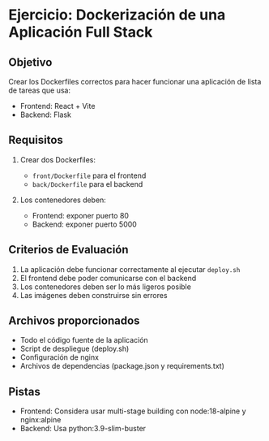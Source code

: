# Ejercicio: Dockerización de una Aplicación Full Stack

## Objetivo
Crear los Dockerfiles correctos para hacer funcionar una aplicación de lista de tareas que usa:
- Frontend: React + Vite
- Backend: Flask

## Requisitos
1. Crear dos Dockerfiles:
   - `front/Dockerfile` para el frontend
   - `back/Dockerfile` para el backend

2. Los contenedores deben:
   - Frontend: exponer puerto 80
   - Backend: exponer puerto 5000

## Criterios de Evaluación
1. La aplicación debe funcionar correctamente al ejecutar `deploy.sh`
2. El frontend debe poder comunicarse con el backend
3. Los contenedores deben ser lo más ligeros posible
4. Las imágenes deben construirse sin errores

## Archivos proporcionados
- Todo el código fuente de la aplicación
- Script de despliegue (deploy.sh)
- Configuración de nginx
- Archivos de dependencias (package.json y requirements.txt)

## Pistas
- Frontend: Considera usar multi-stage building con node:18-alpine y nginx:alpine
- Backend: Usa python:3.9-slim-buster 
